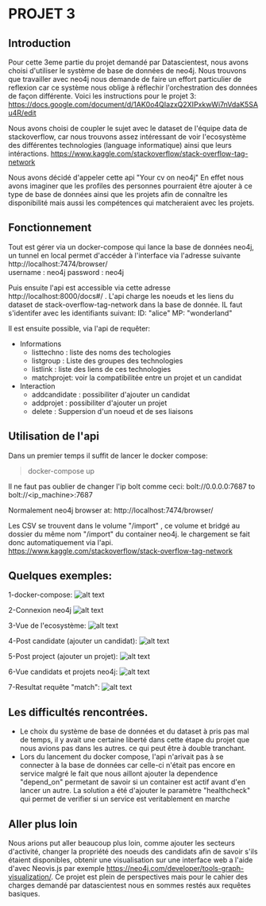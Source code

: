 # PROJET 3


## Introduction
Pour cette 3eme partie du projet demandé par Datascientest, nous avons choisi d'utiliser le système de base de données de neo4j. 
Nous trouvons que travailler avec neo4j nous demande de faire un effort particulier de reflexion car ce système nous oblige à réflechir l'orchestration des données de façon différente. 
Voici les instructions pour le projet 3: 
 https://docs.google.com/document/d/1AK0o4QIazxQ2XIPxkwWi7nVdaK5SAu4R/edit

Nous avons choisi de coupler le sujet avec le dataset de l'équipe data de stackoverflow, car nous trouvons assez intéressant de voir l'ecosystème des différentes technologies (language informatique) ainsi que leurs intéractions. 
https://www.kaggle.com/stackoverflow/stack-overflow-tag-network

Nous avons décidé d'appeler cette api "Your cv on neo4j"
En effet nous avons imaginer que les profiles des personnes pourraient être ajouter à ce type de base de données ainsi que les projets afin de connaître les disponibilité mais aussi les compétences qui matcheraient avec les projets. 

## Fonctionnement

Tout est gérer via un docker-compose qui lance la base de données neo4j, un tunnel en local permet d'accéder à l'interface via l'adresse suivante   http://localhost:7474/browser/  
username : neo4j 
password : neo4j

Puis ensuite l'api est accessible via cette adresse http://localhost:8000/docs#/ . 
L'api charge les noeuds et les liens du dataset de  stack-overflow-tag-network dans la base de donnée.
IL faut s'identifer avec les identifiants suivant: 
ID: "alice" 
MP: "wonderland"

Il est ensuite possible, via l'api de requêter: 
- Informations
    - listtechno : liste des noms des techologies
    - listgroup : Liste des groupes des technologies
    - listlink : liste des liens de ces technologies
    - matchprojet: voir la compatibilitée entre un projet et un candidat
- Interaction
    - addcandidate : possibiliter d'ajouter un candidat
    - addprojet : possibiliter d'ajouter un projet
    - delete : Suppersion d'un noeud et de ses liaisons

## Utilisation de l'api
Dans un premier temps il suffit de lancer le docker compose: 
>docker-compose up

Il ne faut pas oublier de changer l'ip bolt comme ceci: bolt://0.0.0.0:7687 to  bolt://<ip_machine>:7687

Normalement neo4j browser at: http://localhost:7474/browser/

Les CSV se trouvent dans le volume "/import" , ce volume et bridgé au dossier du même nom "/import" du container neo4j.  le chargement se fait donc automatiquement via l'api. 
https://www.kaggle.com/stackoverflow/stack-overflow-tag-network

## Quelques exemples: 


1-docker-compose:
![alt text](https://github.com/IDRIMalek/Projet3/blob/main/pictures/docker-compose.png)

2-Connexion neo4j
![alt text](https://github.com/IDRIMalek/Projet3/blob/main/pictures/neo4jconnexion.png)

3-Vue de l'ecosystème: 
![alt text](https://github.com/IDRIMalek/Projet3/blob/main/pictures/ecosystem.png)

4-Post candidate (ajouter un candidat): 
![alt text](https://github.com/IDRIMalek/Projet3/blob/main/pictures/candidate.png)

5-Post project (ajouter un projet): 
![alt text](https://github.com/IDRIMalek/Projet3/blob/main/pictures/projet.png)

6-Vue candidats et projets neo4j: 
![alt text](https://github.com/IDRIMalek/Projet3/blob/main/pictures/neo4jview.png)

7-Resultat requête "match": 
![alt text](https://github.com/IDRIMalek/Projet3/blob/main/pictures/matchview.png)

## Les difficultés rencontrées. 
- Le choix du système de base de données et du dataset à pris pas mal de temps, il y avait une certaine liberté dans cette étape du projet que nous avions pas dans les autres. ce qui peut être à double tranchant. 
- Lors du lancement du docker compose, l'api n'arivait pas à se connecter à la base de données car celle-ci n'était pas encore en service malgré le fait que nous aillont ajouter la dependence "depend_on" permetant de savoir si un container est actif avant d'en lancer un autre.  La solution a été d'ajouter le paramètre "healthcheck" qui permet de verifier si un service est veritablement en marche  

## Aller plus loin
Nous arions put aller beaucoup plus loin, comme ajouter les secteurs d'activité, changer la propriété des noeuds des candidats afin de savoir s'ils étaient disponibles, obtenir une visualisation sur une interface web a l'aide d'avec Neovis.js par exemple
https://neo4j.com/developer/tools-graph-visualization/. 
Ce projet est plein de perspectives mais pour le cahier des charges demandé par datascientest nous en sommes restés aux requêtes basiques. 